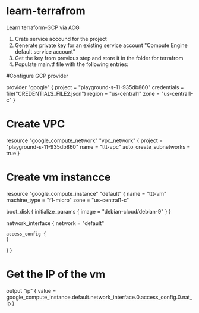 # learn-terrafrom
Learn terraform-GCP via ACG


1. Crate service accound for the project
2. Generate private key for an existing service account "Compute Engine default service account"
3. Get the key from previous step and store it in the folder for terrafrom
4. Populate main.tf file with the following entries:


#Configure GCP provider

provider "google" {
  project     = "playground-s-11-935db860"
  credentials = file("CREDENTIALS_FILE2.json")
  region      = "us-central1"
  zone        = "us-central1-c"
}


# Create VPC

resource "google_compute_network" "vpc_network" {
  project                 = "playground-s-11-935db860"
  name                    = "ttt-vpc"
  auto_create_subnetworks = true
}

# Create vm instancce

resource "google_compute_instance" "default" {
  name         = "ttt-vm"
  machine_type = "f1-micro"
  zone         = "us-central1-c"

  boot_disk {
    initialize_params {
      image = "debian-cloud/debian-9"
    }
  }

  network_interface {
    network = "default"

    access_config {
    }
  }
}

# Get the IP of the vm

output "ip" {
 value = google_compute_instance.default.network_interface.0.access_config.0.nat_ip
}
